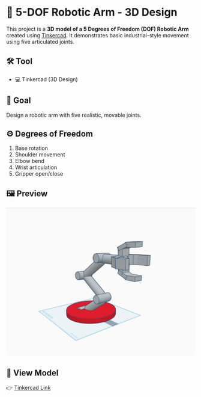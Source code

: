 # 🤖 5-DOF Robotic Arm - 3D Design

This project is a **3D model of a 5 Degrees of Freedom (DOF) Robotic Arm** created using [Tinkercad](https://www.tinkercad.com/). It demonstrates basic industrial-style movement using five articulated joints.

## 🛠 Tool
- 💻 Tinkercad (3D Design)

## 🎯 Goal
Design a robotic arm with five realistic, movable joints.

## ⚙️ Degrees of Freedom
1. Base rotation  
2. Shoulder movement  
3. Elbow bend  
4. Wrist articulation  
5. Gripper open/close  

## 🖼 Preview
![Robotic Arm Preview](RoboticArm.png)  

## 🔗 View Model
👉 [Tinkercad Link](https://www.tinkercad.com/things/11xaCaaAUX3-robotic-arm?sharecode=g3GlZatbxI0u7zmWy3p9_tIc1Fgwoe9MIKDmwrHafdA)
